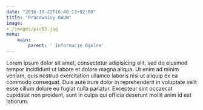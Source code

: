 ```yaml
---
date: "2016-10-22T16:40:13+02:00"
title: "Pracownicy OAUW"
image:
- /images/pic03.jpg
menu:
    main:
        parent: ' Informacje Ogólne'
---
```


Lorem ipsum dolor sit amet, consectetur adipisicing elit, sed do eiusmod
tempor incididunt ut labore et dolore magna aliqua. Ut enim ad minim veniam,
quis nostrud exercitation ullamco laboris nisi ut aliquip ex ea commodo
consequat. Duis aute irure dolor in reprehenderit in voluptate velit esse
cillum dolore eu fugiat nulla pariatur. Excepteur sint occaecat cupidatat non
proident, sunt in culpa qui officia deserunt mollit anim id est laborum.